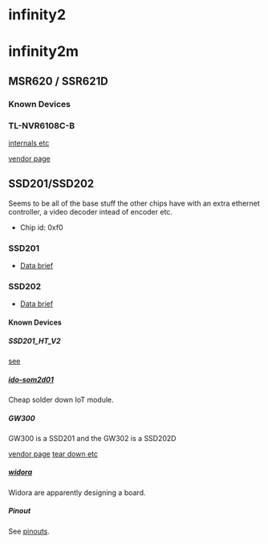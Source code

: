 # infinity2

# infinity2m

## MSR620 / SSR621D

### Known Devices

### TL-NVR6108C-B

[internals etc](tlnvr6108cb/)

[vendor page](https://www.tp-link.com.cn/product_1497.html#tag)

## SSD201/SSD202

Seems to be all of the base stuff the other chips have with an extra ethernet
controller, a video decoder intead of encoder etc.

- Chip id: 0xf0

### SSD201

- [Data brief](SSD201_pb_S_v01.pdf)

### SSD202

- [Data brief](SSD202D_pb_S_v01.pdf)

#### Known Devices

##### SSD201_HT_V2

[see](ssd201_ht_v2/)

##### [ido-som2d01](http://www.wireless-tag.cn/portfolio/ido-som2d01-2/)

Cheap solder down IoT module.

##### GW300

GW300 is a SSD201 and the GW302 is a SSD202D

[vendor page](http://myzr.com.cn/public/index/index/product/id/115.html)
[tear down etc](gw300)

##### [widora](https://github.com/widora/SSD202)

Widora are apparently designing a board.

##### Pinout

See [pinouts](pinouts.md).
